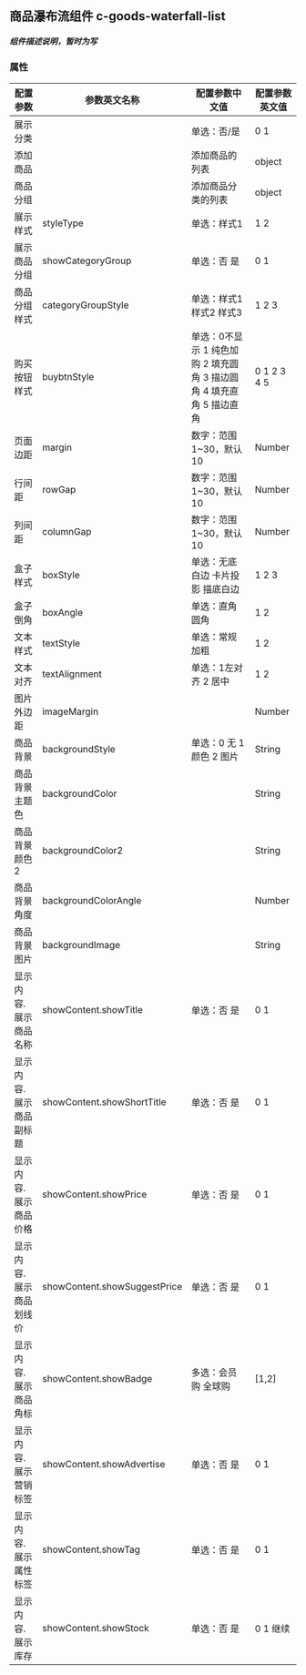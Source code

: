 ## 商品瀑布流组件    c-goods-waterfall-list
##### 组件描述说明，暂时为写


### 属性

| 配置参数 | 参数英文名称 | 配置参数中文值 | 配置参数英文值 |
| -------- | ------------ | -------------- | -------------- |
| 展示分类 |  | 单选：否/是 | 0 1 |
| 添加商品 |  | 添加商品的列表 | object |
| 商品分组 |  | 添加商品分类的列表 | object |
| 展示样式 | styleType | 单选：样式1 | 1 2 |
| 展示商品分组 | showCategoryGroup | 单选：否 是 | 0 1 |
| 商品分组样式 | categoryGroupStyle | 单选：样式1 样式2 样式3 | 1 2 3 |
| 购买按钮样式 | buybtnStyle | 单选：0不显示 1 纯色加购 2 填充圆角 3 描边圆角 4 填充直角 5 描边直角 | 0 1 2 3 4 5 |
| 页面边距 | margin | 数字：范围1~30，默认10 | Number |
| 行间距 | rowGap | 数字：范围1~30，默认10 | Number |
| 列间距 | columnGap | 数字：范围1~30，默认10 | Number |
| 盒子样式 | boxStyle | 单选：无底白边 卡片投影 描底白边 | 1 2 3 |
| 盒子倒角 | boxAngle | 单选：直角 圆角 | 1 2 |
| 文本样式 | textStyle | 单选：常规 加粗 | 1 2 |
| 文本对齐 | textAlignment | 单选：1左对齐  2 居中 | 1 2 |
| 图片外边距 | imageMargin |  | Number |
| 商品背景 | backgroundStyle | 单选：0 无 1 颜色 2 图片 | String |
| 商品背景主题色 | backgroundColor |  | String |
| 商品背景颜色2 | backgroundColor2 |  | String |
| 商品背景角度 | backgroundColorAngle |  | Number |
| 商品背景图片 | backgroundImage |  | String |
| 显示内容.展示商品名称 | showContent.showTitle | 单选：否 是 | 0 1 |
| 显示内容.展示商品副标题 | showContent.showShortTitle | 单选：否 是 | 0 1 |
| 显示内容.展示商品价格 | showContent.showPrice | 单选：否 是 | 0 1 |
| 显示内容.展示商品划线价 | showContent.showSuggestPrice | 单选：否 是 | 0 1 |
| 显示内容.展示商品角标 | showContent.showBadge | 多选：会员购 全球购 | [1,2] |
| 显示内容.展示营销标签 | showContent.showAdvertise | 单选：否 是 | 0 1 |
| 显示内容.展示属性标签 | showContent.showTag | 单选：否 是 | 0 1 |
| 显示内容.展示库存 | showContent.showStock | 单选：否 是 | 0 1 继续 |